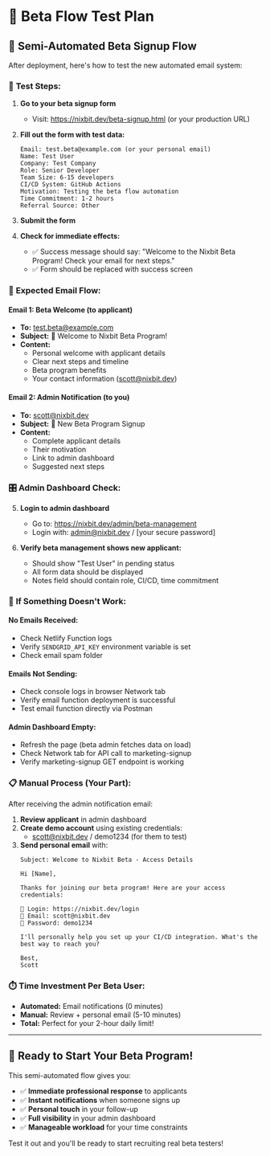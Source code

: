 # 🧪 Beta Flow Test Plan

## 🎯 Semi-Automated Beta Signup Flow

After deployment, here's how to test the new automated email system:

### 📝 **Test Steps:**

1. **Go to your beta signup form** 
   - Visit: https://nixbit.dev/beta-signup.html (or your production URL)

2. **Fill out the form with test data:**
   ```
   Email: test.beta@example.com (or your personal email)
   Name: Test User
   Company: Test Company
   Role: Senior Developer  
   Team Size: 6-15 developers
   CI/CD System: GitHub Actions
   Motivation: Testing the beta flow automation
   Time Commitment: 1-2 hours
   Referral Source: Other
   ```

3. **Submit the form**

4. **Check for immediate effects:**
   - ✅ Success message should say: "Welcome to the Nixbit Beta Program! Check your email for next steps."
   - ✅ Form should be replaced with success screen

### 📧 **Expected Email Flow:**

#### **Email 1: Beta Welcome (to applicant)**
- **To:** test.beta@example.com 
- **Subject:** 🎉 Welcome to Nixbit Beta Program!
- **Content:** 
  - Personal welcome with applicant details
  - Clear next steps and timeline
  - Beta program benefits
  - Your contact information (scott@nixbit.dev)

#### **Email 2: Admin Notification (to you)**  
- **To:** scott@nixbit.dev
- **Subject:** 🚨 New Beta Program Signup
- **Content:**
  - Complete applicant details
  - Their motivation
  - Link to admin dashboard
  - Suggested next steps

### 🎛️ **Admin Dashboard Check:**

5. **Login to admin dashboard**
   - Go to: https://nixbit.dev/admin/beta-management 
   - Login with: admin@nixbit.dev / [your secure password]

6. **Verify beta management shows new applicant:**
   - Should show "Test User" in pending status
   - All form data should be displayed
   - Notes field should contain role, CI/CD, time commitment

### 🔧 **If Something Doesn't Work:**

#### **No Emails Received:**
- Check Netlify Function logs
- Verify `SENDGRID_API_KEY` environment variable is set
- Check email spam folder

#### **Emails Not Sending:**
- Check console logs in browser Network tab
- Verify email function deployment is successful  
- Test email function directly via Postman

#### **Admin Dashboard Empty:**
- Refresh the page (beta admin fetches data on load)
- Check Network tab for API call to marketing-signup
- Verify marketing-signup GET endpoint is working

### 📋 **Manual Process (Your Part):**

After receiving the admin notification email:

1. **Review applicant** in admin dashboard
2. **Create demo account** using existing credentials:
   - scott@nixbit.dev / demo1234 (for them to test)
3. **Send personal email** with:
   ```
   Subject: Welcome to Nixbit Beta - Access Details

   Hi [Name],

   Thanks for joining our beta program! Here are your access credentials:

   🔗 Login: https://nixbit.dev/login
   📧 Email: scott@nixbit.dev  
   🔑 Password: demo1234

   I'll personally help you set up your CI/CD integration. What's the best way to reach you?

   Best,
   Scott
   ```

### ⏱️ **Time Investment Per Beta User:**
- **Automated:** Email notifications (0 minutes)
- **Manual:** Review + personal email (5-10 minutes)
- **Total:** Perfect for your 2-hour daily limit!

---

## 🚀 Ready to Start Your Beta Program!

This semi-automated flow gives you:
- ✅ **Immediate professional response** to applicants
- ✅ **Instant notifications** when someone signs up
- ✅ **Personal touch** in your follow-up
- ✅ **Full visibility** in your admin dashboard
- ✅ **Manageable workload** for your time constraints

Test it out and you'll be ready to start recruiting real beta testers!